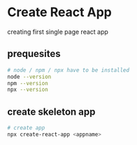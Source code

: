 # Create React App

creating first single page react app

## prequesites
```bash
# node / npm / npx have to be installed
node --version
npm --version
npx --version
```

## create skeleton app
```bash
# create app 
npx create-react-app <appname>
```








